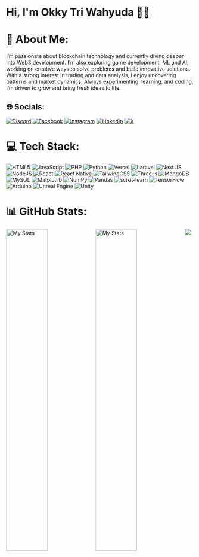 # Hi, I'm Okky Tri Wahyuda 👋🏻

# 💫 About Me:
I’m passionate about blockchain technology and currently diving deeper into Web3 development. I’m also exploring game development, ML and AI, working on creative ways to solve problems and build innovative solutions. With a strong interest in trading and data analysis, I enjoy uncovering patterns and market dynamics. Always experimenting, learning, and coding, I’m driven to grow and bring fresh ideas to life.


## 🌐 Socials:
[![Discord](https://img.shields.io/badge/Discord-%237289DA.svg?logo=discord&logoColor=white)](https://discord.gg/C3MeUVKRCD) [![Facebook](https://img.shields.io/badge/Facebook-%231877F2.svg?logo=Facebook&logoColor=white)](//www.facebook.com/zennshii05) [![Instagram](https://img.shields.io/badge/Instagram-%23E4405F.svg?logo=Instagram&logoColor=white)](https://www.instagram.com/zennshii/) [![LinkedIn](https://img.shields.io/badge/LinkedIn-%230077B5.svg?logo=linkedin&logoColor=white)](https://www.linkedin.com/in/okkytw) [![X](https://img.shields.io/badge/X-black.svg?logo=X&logoColor=white)](https://x.com/Okky_TW) 

# 💻 Tech Stack:
![HTML5](https://img.shields.io/badge/html5-%23E34F26.svg?style=for-the-badge&logo=html5&logoColor=white) ![JavaScript](https://img.shields.io/badge/javascript-%23323330.svg?style=for-the-badge&logo=javascript&logoColor=%23F7DF1E) ![PHP](https://img.shields.io/badge/php-%23777BB4.svg?style=for-the-badge&logo=php&logoColor=white) ![Python](https://img.shields.io/badge/python-3670A0?style=for-the-badge&logo=python&logoColor=ffdd54) ![Vercel](https://img.shields.io/badge/vercel-%23000000.svg?style=for-the-badge&logo=vercel&logoColor=white) ![Laravel](https://img.shields.io/badge/laravel-%23FF2D20.svg?style=for-the-badge&logo=laravel&logoColor=white) ![Next JS](https://img.shields.io/badge/Next-black?style=for-the-badge&logo=next.js&logoColor=white) ![NodeJS](https://img.shields.io/badge/node.js-6DA55F?style=for-the-badge&logo=node.js&logoColor=white) ![React](https://img.shields.io/badge/react-%2320232a.svg?style=for-the-badge&logo=react&logoColor=%2361DAFB) ![React Native](https://img.shields.io/badge/react_native-%2320232a.svg?style=for-the-badge&logo=react&logoColor=%2361DAFB) ![TailwindCSS](https://img.shields.io/badge/tailwindcss-%2338B2AC.svg?style=for-the-badge&logo=tailwind-css&logoColor=white) ![Three js](https://img.shields.io/badge/threejs-black?style=for-the-badge&logo=three.js&logoColor=white) ![MongoDB](https://img.shields.io/badge/MongoDB-%234ea94b.svg?style=for-the-badge&logo=mongodb&logoColor=white) ![MySQL](https://img.shields.io/badge/mysql-4479A1.svg?style=for-the-badge&logo=mysql&logoColor=white) ![Matplotlib](https://img.shields.io/badge/Matplotlib-%23ffffff.svg?style=for-the-badge&logo=Matplotlib&logoColor=black) ![NumPy](https://img.shields.io/badge/numpy-%23013243.svg?style=for-the-badge&logo=numpy&logoColor=white) ![Pandas](https://img.shields.io/badge/pandas-%23150458.svg?style=for-the-badge&logo=pandas&logoColor=white) ![scikit-learn](https://img.shields.io/badge/scikit--learn-%23F7931E.svg?style=for-the-badge&logo=scikit-learn&logoColor=white) ![TensorFlow](https://img.shields.io/badge/TensorFlow-%23FF6F00.svg?style=for-the-badge&logo=TensorFlow&logoColor=white) ![Arduino](https://img.shields.io/badge/-Arduino-00979D?style=for-the-badge&logo=Arduino&logoColor=white) ![Unreal Engine](https://img.shields.io/badge/unrealengine-%23313131.svg?style=for-the-badge&logo=unrealengine&logoColor=white) ![Unity](https://img.shields.io/badge/unity-%23000000.svg?style=for-the-badge&logo=unity&logoColor=white)

# 📊 GitHub Stats:
<img alt="My Stats" align="left" width="47%" src="https://github-readme-stats.vercel.app/api?username=OrionShii&theme=swift&hide_border=false&include_all_commits=false&count_private=false)"/>
<img alt="My Stats" align="left" width="47%" src="https://github-readme-stats.vercel.app/api/top-langs/?username=OrionShii&theme=swift&hide_border=false&include_all_commits=false&count_private=false&langs_count=8&layout=compact"/>

[![](https://visitcount.itsvg.in/api?id=OrionShii&icon=0&color=0)](https://visitcount.itsvg.in)

